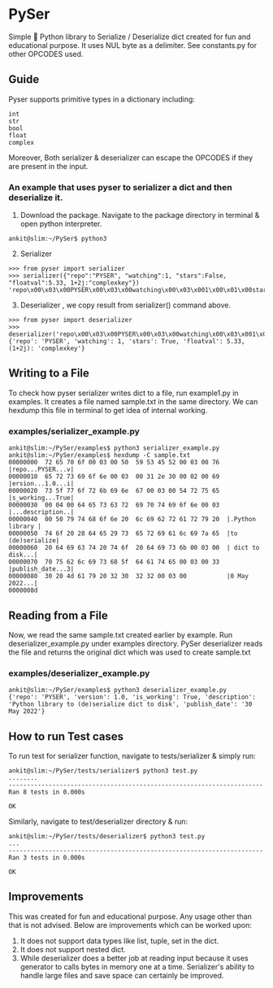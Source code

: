 # PySer
Simple 🐍 Python library to Serialize / Deserialize dict created for fun and educational purpose.
It uses NUL byte as a delimiter. See constants.py for other OPCODES used.

## Guide
Pyser supports primitive types in a dictionary including:
```
int
str
bool
float
complex
```
Moreover, Both serializer & deserializer can escape the OPCODES if they are present in the input.

### An example that uses pyser to serializer a dict and then deserialize it. 
1. Download the package. Navigate to the package directory in terminal & open python interpreter.
```console
ankit@slim:~/PySer$ python3
```
2. Serializer 
```console
>>> from pyser import serializer
>>> serializer({"repo":"PYSER", "watching":1, "stars":False, "floatval":5.33, 1+2j:"complexkey"})
'repo\x00\x03\x00PYSER\x00\x03\x00watching\x00\x03\x001\x00\x01\x00stars\x00\x03\x00False\x00\x04\x00floatval\x00\x03\x005.33\x00\x02\x00(1+2j)\x00\x05\x00complexkey\x00\x03\x00'
```
3. Deserializer , we copy result from serializer() command above.
```console
>>> from pyser import deserializer
>>> deserializer('repo\x00\x03\x00PYSER\x00\x03\x00watching\x00\x03\x001\x00\x01\x00stars\x00\x03\x00False\x00\x04\x00floatval\x00\x03\x005.33\x00\x02\x00(1+2j)\x00\x05\x00complexkey\x00\x03\x00')
{'repo': 'PYSER', 'watching': 1, 'stars': True, 'floatval': 5.33, (1+2j): 'complexkey'}
```

## Writing to a File
To check how pyser serializer writes dict to a file, run example1.py in examples.
It creates a file named sample.txt in the same directory.
We can hexdump this file in terminal to get idea of internal working.
### examples/serializer_example.py
```console
ankit@slim:~/PySer/examples$ python3 serializer_example.py
ankit@slim:~/PySer/examples$ hexdump -C sample.txt
00000000  72 65 70 6f 00 03 00 50  59 53 45 52 00 03 00 76  |repo...PYSER...v|
00000010  65 72 73 69 6f 6e 00 03  00 31 2e 30 00 02 00 69  |ersion...1.0...i|
00000020  73 5f 77 6f 72 6b 69 6e  67 00 03 00 54 72 75 65  |s_working...True|
00000030  00 04 00 64 65 73 63 72  69 70 74 69 6f 6e 00 03  |...description..|
00000040  00 50 79 74 68 6f 6e 20  6c 69 62 72 61 72 79 20  |.Python library |
00000050  74 6f 20 28 64 65 29 73  65 72 69 61 6c 69 7a 65  |to (de)serialize|
00000060  20 64 69 63 74 20 74 6f  20 64 69 73 6b 00 03 00  | dict to disk...|
00000070  70 75 62 6c 69 73 68 5f  64 61 74 65 00 03 00 33  |publish_date...3|
00000080  30 20 4d 61 79 20 32 30  32 32 00 03 00           |0 May 2022...|
0000008d
```

## Reading from a File
Now, we read the same sample.txt created earlier by example.
Run deserializer_example.py under examples directory. PySer deserializer reads the file and returns the original dict which was used to create sample.txt  

### examples/deserializer_example.py
```console
ankit@slim:~/PySer/examples$ python3 deserializer_example.py
{'repo': 'PYSER', 'version': 1.0, 'is_working': True, 'description': 'Python library to (de)serialize dict to disk', 'publish_date': '30 May 2022'}
```

## How to run Test cases

To run test for serializer function, navigate to tests/serializer & simply run:
```console
ankit@slim:~/PySer/tests/serializer$ python3 test.py
........
----------------------------------------------------------------------
Ran 8 tests in 0.000s

OK
```
Similarly, navigate to test/deserializer directory & run:
```console
ankit@slim:~/PySer/tests/deserializer$ python3 test.py
...
----------------------------------------------------------------------
Ran 3 tests in 0.000s

OK
```


## Improvements
This was created for fun and educational purpose. Any usage other than that is not advised.
Below are improvements which can be worked upon:
1. It does not support data types like list, tuple, set in the dict.
2. It does not support nested dict.
3. While deserializer does a better job at reading input because it uses generator to  calls bytes in memory one at a time. Serializer's ability to handle large files and save space can certainly be improved. 
